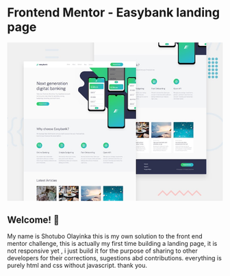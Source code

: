 # Frontend Mentor - Easybank landing page

![Design preview for the Easybank landing page coding challenge](./design/desktop-preview.jpg)

## Welcome! 👋

My name is Shotubo Olayinka this is my own solution to the front end mentor challenge, this is actually my first time building a landing page, it is not responsive yet , i just build it for the purpose of sharing to other developers for their corrections, sugestions abd contributions.
everything is purely html and css without javascript.
thank you.
